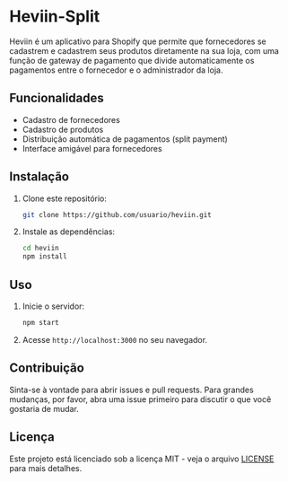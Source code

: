 # Heviin-Split

Heviin é um aplicativo para Shopify que permite que fornecedores se cadastrem e cadastrem seus produtos diretamente na sua loja, com uma função de gateway de pagamento que divide automaticamente os pagamentos entre o fornecedor e o administrador da loja.

## Funcionalidades

- Cadastro de fornecedores
- Cadastro de produtos
- Distribuição automática de pagamentos (split payment)
- Interface amigável para fornecedores

## Instalação

1. Clone este repositório:
    ```sh
    git clone https://github.com/usuario/heviin.git
    ```
2. Instale as dependências:
    ```sh
    cd heviin
    npm install
    ```

## Uso

1. Inicie o servidor:
    ```sh
    npm start
    ```
2. Acesse `http://localhost:3000` no seu navegador.

## Contribuição

Sinta-se à vontade para abrir issues e pull requests. Para grandes mudanças, por favor, abra uma issue primeiro para discutir o que você gostaria de mudar.

## Licença

Este projeto está licenciado sob a licença MIT - veja o arquivo [LICENSE](LICENSE) para mais detalhes.
